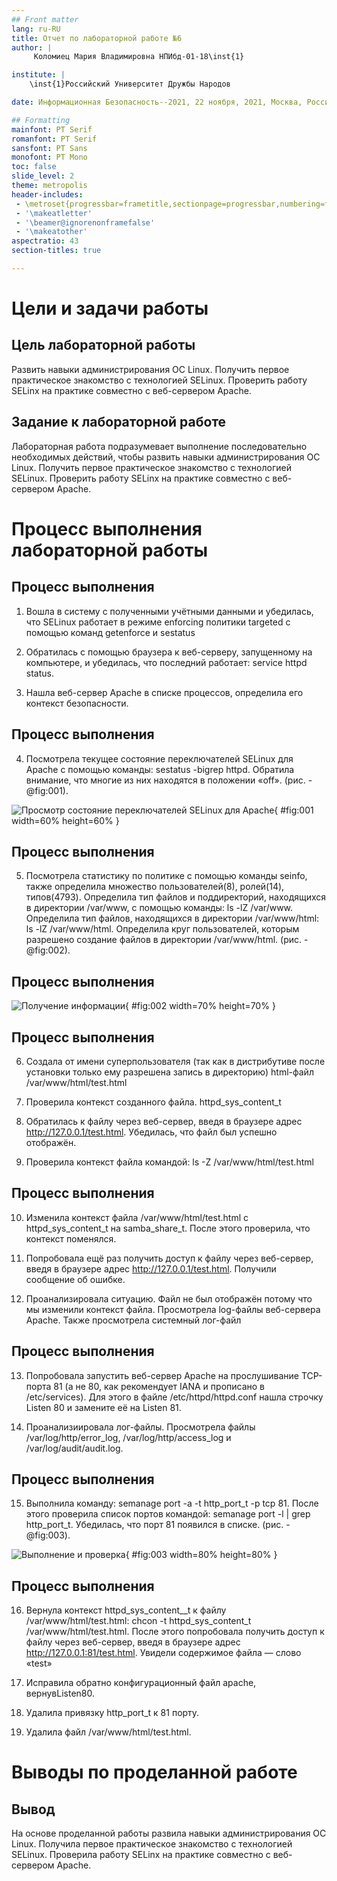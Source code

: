 ```yaml
---
## Front matter
lang: ru-RU
title: Отчет по лабораторной работе №6
author: |
	 Коломиец Мария Владимировна НПИбд-01-18\inst{1}

institute: |
	\inst{1}Российский Университет Дружбы Народов

date: Информационная Безопасность--2021, 22 ноября, 2021, Москва, Россия

## Formatting
mainfont: PT Serif
romanfont: PT Serif
sansfont: PT Sans
monofont: PT Mono
toc: false
slide_level: 2
theme: metropolis
header-includes: 
 - \metroset{progressbar=frametitle,sectionpage=progressbar,numbering=fraction}
 - '\makeatletter'
 - '\beamer@ignorenonframefalse'
 - '\makeatother'
aspectratio: 43
section-titles: true

---
```


# Цели и задачи работы

## Цель лабораторной работы

Развить навыки администрирования ОС Linux. Получить первое практическое знакомство с технологией SELinux. Проверить работу SELinx на практике совместно с веб-сервером Apache.

## Задание к лабораторной работе

Лабораторная работа подразумевает выполнение последовательно необходимых действий, чтобы развить навыки администрирования ОС Linux. Получить первое практическое знакомство с технологией SELinux. Проверить работу SELinx на практике совместно с веб-сервером Apache.

# Процесс выполнения лабораторной работы

## Процесс выполнения

1. Вошла в систему с полученными учётными данными и убедилась, что SELinux работает в режиме enforcing политики targeted с помощью команд getenforce и sestatus

2. Обратилась с помощью браузера к веб-серверу, запущенному на компьютере, и убедилась, что последний работает: service httpd status.

3. Нашла веб-сервер Apache в списке процессов, определила его контекст безопасности.

## Процесс выполнения

4. Посмотрела текущее состояние переключателей SELinux для Apache с помощью команды: sestatus -bigrep httpd. Обратила внимание, что многие из них находятся в положении «off». (рис. -@fig:001).

![Просмотр состояние переключателей SELinux для Apache](image/01.png){ #fig:001 width=60% height=60% }

## Процесс выполнения

5. Посмотрела статистику по политике с помощью команды seinfo, также определила множество пользователей(8), ролей(14), типов(4793). Определила тип файлов и поддиректорий, находящихся в директории /var/www, с помощью команды: ls -lZ /var/www. Определила тип файлов, находящихся в директории /var/www/html: ls -lZ /var/www/html. Определила круг пользователей, которым разрешено создание файлов в директории /var/www/html. (рис. -@fig:002). 

## Процесс выполнения

![Получение информации](image/02.png){ #fig:002 width=70% height=70% }

## Процесс выполнения

6. Создала от имени суперпользователя (так как в дистрибутиве после установки только ему разрешена запись в директорию) html-файл /var/www/html/test.html

7. Проверила контекст созданного файла. httpd_sys_content_t

8. Обратилась к файлу через веб-сервер, введя в браузере адрес http://127.0.0.1/test.html. Убедилась, что файл был успешно отображён.

9.  Проверила контекст файла командой: ls -Z /var/www/html/test.html  

## Процесс выполнения

10.  Изменила контекст файла /var/www/html/test.html с httpd_sys_content_t на samba_share_t. После этого проверила, что контекст поменялся.

11. Попробовала ещё раз получить доступ к файлу через веб-сервер, введя в браузере адрес http://127.0.0.1/test.html. Получили сообщение об ошибке. 

12. Проанализировала ситуацию. Файл не был отображён потому что мы изменили контекст файла. Просмотрела log-файлы веб-сервера Apache. Также просмотрела системный лог-файл

## Процесс выполнения

13. Попробовала запустить веб-сервер Apache на прослушивание ТСР-порта 81 (а не 80, как рекомендует IANA и прописано в /etc/services). Для этого в файле /etc/httpd/httpd.conf нашла строчку Listen 80 и замените её на Listen 81.

14. Проанализиировала лог-файлы. Просмотрела файлы /var/log/http/error_log, /var/log/http/access_log и /var/log/audit/audit.log.

## Процесс выполнения

15.   Выполнила команду: semanage port -a -t http_port_t -р tcp 81. После этого проверила список портов командой: semanage port -l | grep http_port_t. Убедилась, что порт 81 появился в списке. (рис. -@fig:003).

![Выполнение и проверка](image/03.png){ #fig:003 width=80% height=80% }

## Процесс выполнения

16. Вернула контекст httpd_sys_cоntent__t к файлу /var/www/html/test.html: chcon -t httpd_sys_content_t /var/www/html/test.html. После этого попробовала получить доступ к файлу через веб-сервер, введя в браузере адрес http://127.0.0.1:81/test.html. Увидели содержимое файла — слово «test»

17. Исправила обратно конфигурационный файл apache, вернувListen80.

18. Удалила привязку http_port_t к 81 порту. 

19. Удалила файл /var/www/html/test.html.

# Выводы по проделанной работе

## Вывод

На основе проделанной работы развила навыки администрирования ОС Linux. Получила первое практическое знакомство с технологией SELinux. Проверила работу SELinx на практике совместно с веб-сервером Apache.